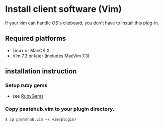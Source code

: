 Install client software (Vim)
=======================
If your vim can handle OS's clipboard, you don't have to install this plug-in.

## Required platforms

- Linux or MacOS X
- Vim 7.3 or later (includes MacVim 7.3)

## installation instruction

### Setup ruby gems

+ see [RubyGems](./ruby_gems.md)

### Copy pastehub.vim to your plugin directory.

	$ cp pastehub.vim ~/.vim/plugin/
